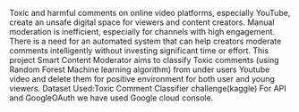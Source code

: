 Toxic and harmful comments on online video platforms, especially YouTube, create an unsafe digital space for viewers and content creators. Manual moderation is inefficient, especially for channels with high engagement. There is a need for an automated system that can help creators moderate comments intelligently without investing significant time or effort.
This project Smart Content Moderator aims to classify Toxic comments (using Random Forest Machine learning algorithm) from under users Youtube video and delete them for positive environment for both user and young viewers.
Dataset Used:Toxic Comment Classifier challenge(kaggle)
For API and GoogleOAuth we have used Google cloud console. 
